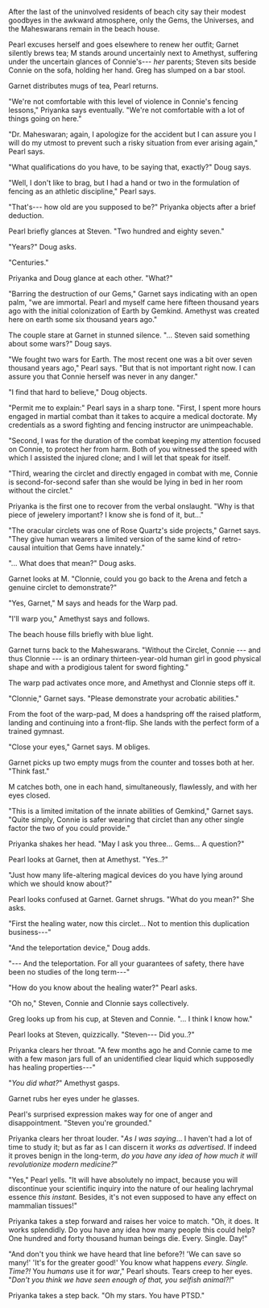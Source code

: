 After the last of the uninvolved residents of beach city say their modest goodbyes
in the awkward atmosphere, only the Gems, the Universes, and the Maheswarans remain
in the beach house.

Pearl excuses herself and goes elsewhere to renew her outfit; Garnet silently brews
tea; M stands around uncertainly next to Amethyst, suffering under the uncertain glances
of Connie's--- *her* parents; Steven sits beside Connie on the sofa, holding her hand. Greg
has slumped on a bar stool.

Garnet distributes mugs of tea, Pearl returns.

"We're not comfortable with this level of violence in Connie's fencing lessons,"
Priyanka says eventually. "We're not comfortable with a lot of things going
on here."

"Dr. Maheswaran; again, I apologize for the accident but I can assure you I will
do my utmost to prevent such a risky situation from ever arising again," Pearl says.

"What qualifications do you have, to be saying that, exactly?" Doug says.

"Well, I don't like to brag, but I had a hand or two in the formulation of
fencing as an athletic discipline," Pearl says.

"That's--- how old are you supposed to be?" Priyanka objects after a
brief deduction.

Pearl briefly glances at Steven. "Two hundred and eighty seven."

"Years?" Doug asks.

"Centuries."

Priyanka and Doug glance at each other. "What?"

"Barring the destruction of our Gems," Garnet says indicating with an open palm, "we
are immortal. Pearl and myself came here fifteen thousand years ago with the initial colonization
of Earth by Gemkind. Amethyst was created here on earth some six thousand years ago."

The couple stare at Garnet in stunned silence. "... Steven said something about some wars?" Doug says.

"We fought two wars for Earth. The most recent one was a bit over seven thousand years ago,"
Pearl says. "But that is not important right now. I can assure you that Connie herself was
never in any danger."

"I find that hard to believe," Doug objects.

"Permit me to explain:" Pearl says in a sharp tone. "First, I spent more hours engaged
in martial combat than it takes to acquire a medical doctorate. My credentials as a sword
fighting and fencing instructor are unimpeachable.

"Second, I was for the duration of the combat keeping my attention focused on Connie,
to protect her from harm. Both of you witnessed the speed with which I assisted the
injured clone; and I will let that speak for itself.

"Third, wearing the circlet and directly engaged in combat with me, Connie is second-for-second
safer than she would be lying in bed in her room without the circlet."

Priyanka is the first one to recover from the verbal onslaught.
"Why is that piece of jewelery important? I know she is fond of it, but..."

"The oracular circlets was one of Rose Quartz's side projects," Garnet says. 
"They give human wearers a limited version of the same kind of retro-causal
intuition that Gems have innately."

"... What does that mean?" Doug asks.

Garnet looks at M. "Clonnie, could you go back to the Arena and fetch a genuine circlet to
demonstrate?"

"Yes, Garnet," M says and heads for the Warp pad.

"I'll warp you," Amethyst says and follows.

The beach house fills briefly with blue light.

Garnet turns back to the Maheswarans. "Without the Circlet, Connie --- and thus Clonnie ---
is an ordinary thirteen-year-old human girl in good physical shape and with a prodigious
talent for sword fighting."

The warp pad activates once more, and Amethyst and Clonnie steps off it.

"Clonnie," Garnet says. "Please demonstrate your acrobatic abilities."

From the foot of the warp-pad, M does a handspring off the raised platform, landing and
continuing into a front-flip. She lands with the perfect form of a trained gymnast.

"Close your eyes," Garnet says. M obliges.

Garnet picks up two empty mugs from the counter and tosses both at her. "Think fast."

M catches both, one in each hand, simultaneously, flawlessly, and with her eyes closed.

"This is a limited imitation of the innate abilities of Gemkind," Garnet says. "Quite simply,
Connie is safer wearing that circlet than any other single factor the two of you could provide."

Priyanka shakes her head. "May I ask you three... Gems... A question?"

Pearl looks at Garnet, then at Amethyst. "Yes..?"

"Just how many life-altering magical devices do you have lying around which we should know about?"

Pearl looks confused at Garnet. Garnet shrugs. "What do you mean?" She asks.

"First the healing water, now this circlet... Not to mention this duplication business---"

"And the teleportation device," Doug adds.

"--- And the teleportation. For all your guarantees of safety, there have been no studies
of the long term---"

"How do you know about the healing water?" Pearl asks.

"Oh no," Steven, Connie and Clonnie says collectively.

Greg looks up from his cup, at Steven and Connie. "... I think I know how."

Pearl looks at Steven, quizzically. "Steven--- Did you..?"

Priyanka clears her throat. "A few months ago he and Connie came to me with
a few mason jars full of an unidentified clear liquid which supposedly has healing properties---"

"*You did what?*" Amethyst gasps.

Garnet rubs her eyes under he glasses.

Pearl's surprised expression makes way for one of anger and disappointment. "Steven you're grounded."

Priyanka clears her throat louder. "*As I was saying*... I haven't had a lot of time to study
it; but as far as I can discern it *works as advertised*. If indeed it proves benign in the long-term,
*do you have any idea of how much it will revolutionize modern medicine?*"

"Yes," Pearl yells. "It will have absolutely no impact, because you will discontinue your scientific
inquiry into the nature of our healing lachrymal essence *this instant.* Besides, it's not even supposed
to have any effect on mammalian tissues!"

Priyanka takes a step forward and raises her voice to match.
"Oh, it does. It works splendidly. Do you have any idea how many people this could help?
One hundred and forty thousand human beings die. Every. Single. Day!"

"And don't you think we have heard that line before?! 'We can save so many!' 'It's for the greater
good!' You know what happens *every. Single. Time?!* You *humans* use it for *war*," Pearl shouts.
Tears creep to her eyes. "*Don't you think we have seen enough of that, you selfish animal?!*"

Priyanka takes a step back. "Oh my stars. You have PTSD."

